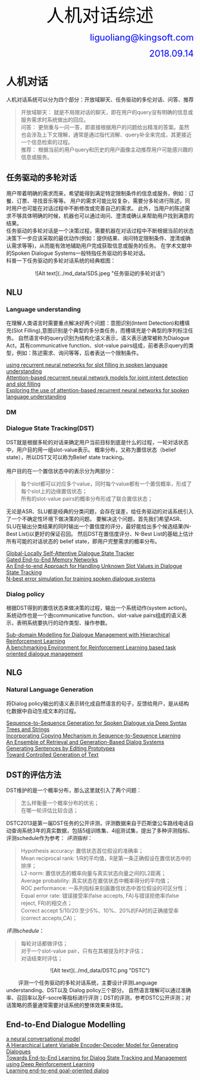 <p align="center"><font size="12"><font color="black">人机对话综述</font></font></p>
<p align="right"><font size="5"><font color="blue">liguoliang@kingsoft.com</font></font></p>
<p align="right"><font size="5"><font color="blue">2018.09.14</font></font></p>

# 人机对话
人机对话系统可以分为四个部分：开放域聊天、任务驱动的多伦对话、问答、推荐

> 开放域聊天： 就是不局限对话的聊天，即在用户的query没有明确的信息或服务需求时系统做出的回应。</br>
> 问答： 更侧重与一问一答，即直接根据用户的问题给出精准的答案。虽然也会涉及上下文理解，通常是通过指代消解、query补全来完成，其更接近一个信息检索的过程。</br>
> 推荐： 根据当前的用户query和历史的用户画像主动推荐用户可能感兴趣的信息或服务。</br>

## 任务驱动的多轮对话
用户带着明确的需求而来，希望能得到满足特定限制条件的信息或服务，例如：订餐、订票、寻找音乐等等。 用户的需求可能比较复杂，需要分多轮进行陈述，同时用户也可能在对话过程中不断修改或完善自己的需求。 此外，当用户的陈述需求不够具体明确的时候，机器也可以通过询问、澄清或确认来帮助用户找到满意的结果。</br>
任务驱动的多轮对话是一个决策过程，需要机器在对话过程中不断根据当前的状态决策下一步应该采取的最优动作(例如：提供结果、询问特定限制条件、澄清或确认需求等等)，从而能有效地辅助用户完成获取信息或服务的任务。 在学术文献中的Spoken Dialogue Systems一般特指任务驱动的多轮对话。</br>
科普一下任务驱动的多轮对话系统的经典框图：
<center>![Alt text](../md_data/SDS.jpeg "任务驱动的多轮对话")</center>

## NLU
### Language understanding
在理解人类语言时需要重点解决好两个问题：意图识别(Intent Detection)和槽填充(Slot Filling),意图识别是个典型的多分类任务，而槽填充是个典型的序列标注任务。
自然语言中的query识别为结构化语义表示，语义表示通常被称为Dialogue Act，其有communicative function、slot-value pairs组成，前者表示query的类型，例如：陈述需求、询问等等，后者表达一个限制条件。</br>

[using recurrent neural networks for slot filling in spoken language understanding][1]</br>
[Attention-based recurrent neural network models for joint intent detection and slot filling][2]</br>
[Exploring the use of attention-based recurrent neural networks for spoken language understanding][3]</br>

### DM
### Dialogue State Tracking(DST)
DST就是根据多轮的对话来确定用户当前目标到底是什么的过程，一轮对话状态中，用户目的用一组slot-value表示。
概率分布，又称为置信状态（belief state），所以DST又可以称为Belief state tracking。</br>		
用户目的在一个置信状态中的表示分为两部分：</br>
> 每个slot都可以对应多个value，同时每个value都有一个置信概率，形成了每个slot上的边缘置信状态；	</br>
> 所有的slot-value pairs的概率分布形成了联合置信状态；</br>

无论是ASR、SLU都是经典的分类问题，会存在误差，给任务驱动的对话系统引入了一个不确定性环境下做决策的问题。
要解决这个问题，首先我们希望ASR、SLU在输出分类结果的同时输出一个置信度的评分，最好能给出多个候选结果(N-Best List)以更好的保证召回。 然后DST在置信度评分、N-Best List的基础上估计所有可能的对话状态的 belief state，即用户完整需求的概率分布。</br>

[Global-Locally Self-Attentive Dialogue State Tracker][4]</br>
[Gated End-to-End Memory Networks][5]</br>
[An End-to-end Approach for Handling Unknown Slot Values in Dialogue State Tracking][6]</br>
[N-best error simulation for training spoken dialogue systems][7]</br>

### Dialog policy
根据DST得到的置信状态来做决策的过程，输出一个系统动作(system action)。 系统动作也是一个由communicative
function、slot-value pairs组成的语义表示，表明系统要执行的动作类型、操作参数。</br>

[Sub-domain Modelling for Dialogue Management with Hierarchical Reinforcement Learning][8]</br>
[A benchmarking Environment for Reinforcement Learning based task oriented dialogue management][9]</br>

## NLG
### Natural Language Generation
将Dialog policy输出的语义表示转化成自然语言的句子，反馈给用户，是从结构化数据中自动生成文本的过程。</br>

[Sequence-to-Sequence Generation for Spoken Dialogue via Deep Syntax Trees and Strings][10]</br>
[Incorporating Copying Mechanism in Sequence-to-Sequence Learning][11]</br>
[An Ensemble of Retrieval and Generation-Based Dialog Systems][12]</br>
[Generating Sentences by Editing Prototypes][13]</br>
[Toward Controlled Generation of Text][14]</br>

## DST的评估方法
DST维护的是一个概率分布，那么这里就引入了两个问题：</br>
> 怎么样衡量一个概率分布的优劣；</br>
> 在哪一轮评估比较合适；</br>

DSTC2013是第一届DST任务的公开评测，评测数据来自于匹斯堡公车路线电话自动查询系统3年的真实数据，包括5组训练集、4组测试集，提出了多种评测指标、评测schedule作为参考：
*评测指标*：</br>
> Hypothesis accuracy: 置信状态首位假设的准确率；</br>
> Mean reciprocal rank: 1/R的平均值，R是第一条正确假设在置信状态中的排序；</br>
> L2-norm: 置信状态的概率向量与真实状态向量之间的L2距离；</br>
> Average probability: 真实状态在置信状态中概率得分的平均值；</br>
> ROC performance: 一系列指标来刻画置信状态中首位假设的可区分性；</br>
> Equal error rate: 错误接受率(false accepts, FA)与错误拒绝率(false reject, FR)的相交点；</br>
> Correct accept 5/10/20:至少5%、10%、20%的FA时的正确接受率(correct accepts,CA)；</br>

*评测schedule*：</br>
> 每轮对话都做评估；</br>
> 对于一个slot-value pair，只有在其被提及时才评估；	</br>
> 对话结束时评估；</br>

<center>![Alt text](../md_data/DSTC.png "DSTC")</center>

&emsp; &emsp;评测一个任务驱动的多轮对话系统，主要设计评测Language understanding、DST以及
Dialog policy三个部分。 自然语言理解可以通过准确率、召回率以及F-socre等指标进行评测；DST的评测，参考DSTC公开评测；对话策略的质量通常需要对话系统的整体效果来体现。

## End-to-End Dialogue Modelling


[a neural conversational model][15]</br>
[A Hierarchical Latent Variable Encoder-Decoder Model for Generating Dialogues][16]</br>
[Towards End-to-End Learning for Dialog State Tracking and Management using Deep Reinforcement Learning][17]</br>
[Learning end-to-end goal-oriented dialog][18]</br>


[1]: https://ieeexplore.ieee.org/abstract/document/6998838/</br>		
[2]: https://arxiv.org/abs/1609.01454</br>
[3]: http://slunips2015.wixsite.com/slunips2015/accepted-papers</br>
[4]: https://arxiv.org/abs/1805.09655</br>
[5]: https://arxiv.org/abs/1610.04211</br>
[6]: https://arxiv.org/abs/1805.01555</br>				
[7]: http://svr-www.eng.cam.ac.uk/~sjy/papers/thgt12.pdf</br>
[8]: https://arxiv.org/abs/1706.06210</br>
[9]: https://arxiv.org/abs/1711.11023</br>
[10]: https://arxiv.org/abs/1606.05491</br>
[11]: http://aclweb.org/anthology/P16-1154</br>
[12]: https://openreview.net/pdf?id=Sk03Yi10Z</br>
[13]: https://arxiv.org/abs/1709.08878</br>
[14]: https://arxiv.org/abs/1703.00955</br>
[15]: https://arxiv.org/abs/1506.05869</br>
[16]: https://arxiv.org/abs/1605.06069</br>
[17]: https://arxiv.org/abs/1606.02560</br>
[18]: https://arxiv.org/abs/1605.07683</br>

